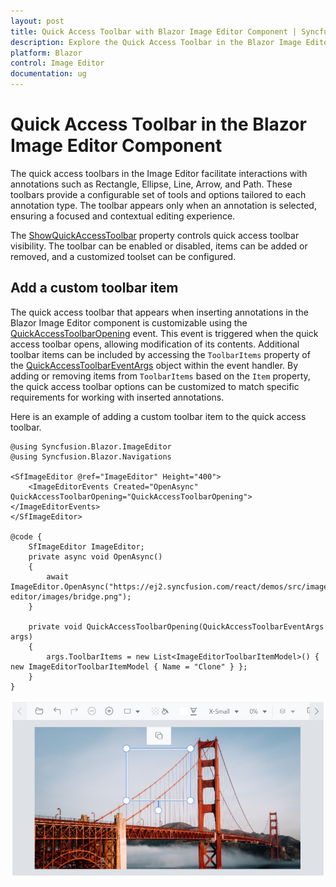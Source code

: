 ```yaml
---
layout: post
title: Quick Access Toolbar with Blazor Image Editor Component | Syncfusion
description: Explore the Quick Access Toolbar in the Blazor Image Editor component for Blazor Server and WebAssembly applications.
platform: Blazor
control: Image Editor
documentation: ug
---
```


# Quick Access Toolbar in the Blazor Image Editor Component

The quick access toolbars in the Image Editor facilitate interactions with annotations such as Rectangle, Ellipse, Line, Arrow, and Path. These toolbars provide a configurable set of tools and options tailored to each annotation type. The toolbar appears only when an annotation is selected, ensuring a focused and contextual editing experience.

The [ShowQuickAccessToolbar](https://help.syncfusion.com/cr/blazor/Syncfusion.Blazor.ImageEditor.SfImageEditor.html#Syncfusion_Blazor_ImageEditor_SfImageEditor_ShowQuickAccessToolbar) property controls quick access toolbar visibility. The toolbar can be enabled or disabled, items can be added or removed, and a customized toolset can be configured.

## Add a custom toolbar item

The quick access toolbar that appears when inserting annotations in the Blazor Image Editor component is customizable using the [QuickAccessToolbarOpening](https://help.syncfusion.com/cr/blazor/Syncfusion.Blazor.ImageEditor.ImageEditorEvents.html#Syncfusion_Blazor_ImageEditor_ImageEditorEvents_QuickAccessToolbarOpening) event. This event is triggered when the quick access toolbar opens, allowing modification of its contents. Additional toolbar items can be included by accessing the `ToolbarItems` property of the [QuickAccessToolbarEventArgs](https://help.syncfusion.com/cr/blazor/Syncfusion.Blazor.ImageEditor.QuickAccessToolbarEventArgs.html) object within the event handler. By adding or removing items from `ToolbarItems` based on the `Item` property, the quick access toolbar options can be customized to match specific requirements for working with inserted annotations.

Here is an example of adding a custom toolbar item to the quick access toolbar.

```cshtml
@using Syncfusion.Blazor.ImageEditor
@using Syncfusion.Blazor.Navigations

<SfImageEditor @ref="ImageEditor" Height="400">
    <ImageEditorEvents Created="OpenAsync" QuickAccessToolbarOpening="QuickAccessToolbarOpening"></ImageEditorEvents>
</SfImageEditor>

@code {
    SfImageEditor ImageEditor;
    private async void OpenAsync()
    {
        await ImageEditor.OpenAsync("https://ej2.syncfusion.com/react/demos/src/image-editor/images/bridge.png");
    }

    private void QuickAccessToolbarOpening(QuickAccessToolbarEventArgs args)
    {
        args.ToolbarItems = new List<ImageEditorToolbarItemModel>() { new ImageEditorToolbarItemModel { Name = "Clone" } };
    }
}
```

![Blazor Image Editor with Quick Access Toolbar](./images/blazor-image-editor-quick-access-toolbar.jpg)